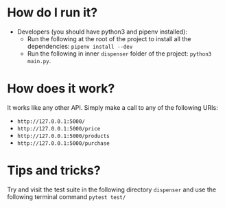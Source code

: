 # How do I run it?
- Developers (you should have python3 and pipenv installed):
    - Run the following at the root of the project to install all the dependencies: ```pipenv install --dev```
    - Run the following in inner ```dispenser``` folder of the project: ```python3 main.py```.

# How does it work?
It works like any other API. Simply make a call to any of the following URIs:
- ```http://127.0.0.1:5000/```
- ```http://127.0.0.1:5000/price```
- ```http://127.0.0.1:5000/products```
- ```http://127.0.0.1:5000/purchase```

# Tips and tricks?
Try and visit the test suite in the following directory ```dispenser``` and use the following terminal command ```pytest test/```